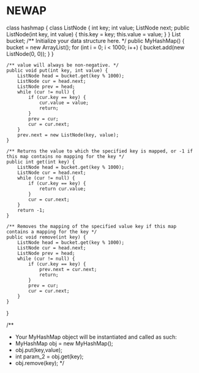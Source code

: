 # NEWAP
class hashmap {
    class ListNode {
        int key;
        int value;
        ListNode next;
        public ListNode(int key, int value) {
            this.key = key;
            this.value = value;
        }
    } 
    List<ListNode> bucket;
    /** Initialize your data structure here. */
    public MyHashMap() {
        bucket = new ArrayList<ListNode>();
        for (int i = 0; i < 1000; i++) {
            bucket.add(new ListNode(0, 0));
        }
    }
    
    /** value will always be non-negative. */
    public void put(int key, int value) {
        ListNode head = bucket.get(key % 1000);
        ListNode cur = head.next;
        ListNode prev = head;
        while (cur != null) {
            if (cur.key == key) {
                cur.value = value;
                return;
            }
            prev = cur;
            cur = cur.next;
        }
        prev.next = new ListNode(key, value);
    }
    
    /** Returns the value to which the specified key is mapped, or -1 if this map contains no mapping for the key */
    public int get(int key) {
        ListNode head = bucket.get(key % 1000);
        ListNode cur = head.next;
        while (cur != null) {
            if (cur.key == key) {
                return cur.value;
            }
            cur = cur.next;
        }
        return -1;
    }
    
    /** Removes the mapping of the specified value key if this map contains a mapping for the key */
    public void remove(int key) {
        ListNode head = bucket.get(key % 1000);
        ListNode cur = head.next;
        ListNode prev = head;
        while (cur != null) {
            if (cur.key == key) {
                prev.next = cur.next;
                return;
            }
            prev = cur;
            cur = cur.next;
        }
    }
}

/**
 * Your MyHashMap object will be instantiated and called as such:
 * MyHashMap obj = new MyHashMap();
 * obj.put(key,value);
 * int param_2 = obj.get(key);
 * obj.remove(key);
 */
